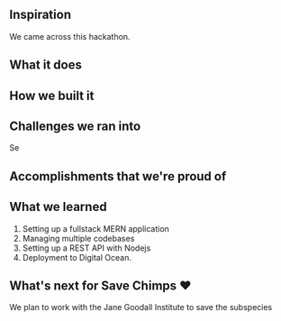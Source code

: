 ## Inspiration
We came across this hackathon.
## What it does

## How we built it

## Challenges we ran into
Se
## Accomplishments that we're proud of

## What we learned
<ol>
<li>Setting up a fullstack MERN application</li>
<li>Managing multiple codebases</li>
<li>Setting up a REST API with Nodejs</li>
<li>Deployment to Digital Ocean.</li>
</ol>

## What's next for Save Chimps ❤️

We plan to work with the Jane Goodall Institute to save the subspecies
